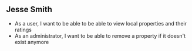 Jesse Smith
-----------
* As a user, I want to be able to be able to view local properties and their ratings
* As an administrator, I want to be able to remove a property if it doesn't exist anymore
